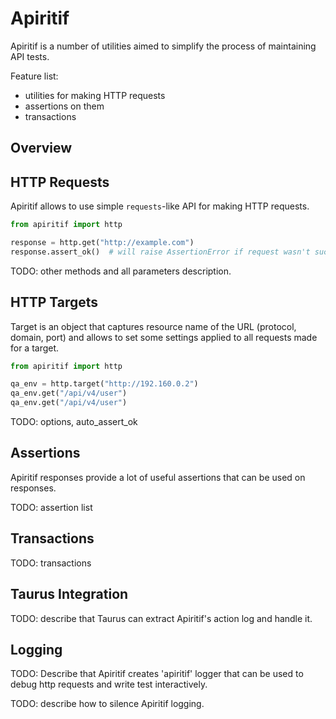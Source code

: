 # Apiritif

Apiritif is a number of utilities aimed to simplify the process of maintaining API tests.

Feature list:
- utilities for making HTTP requests
- assertions on them
- transactions

## Overview


## HTTP Requests

Apiritif allows to use simple `requests`-like API for making HTTP requests.

```python
from apiritif import http

response = http.get("http://example.com")
response.assert_ok()  # will raise AssertionError if request wasn't successful
```

TODO: other methods and all parameters description.

## HTTP Targets

Target is an object that captures resource name of the URL (protocol, domain, port)
and allows to set some settings applied to all requests made for a target.


```python
from apiritif import http

qa_env = http.target("http://192.160.0.2")
qa_env.get("/api/v4/user")
qa_env.get("/api/v4/user")
```

TODO: options, auto_assert_ok

## Assertions

Apiritif responses provide a lot of useful assertions that can be used on responses.

TODO: assertion list

## Transactions

TODO: transactions

## Taurus Integration

TODO: describe that Taurus can extract Apiritif's action log and handle it.

## Logging

TODO: Describe that Apiritif creates 'apiritif' logger that can be used to
debug http requests and write test interactively.

TODO: describe how to silence Apiritif logging.



